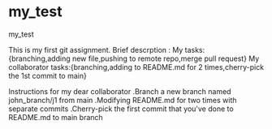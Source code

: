 # my_test
my_test

This is my first git assignment.
Brief descrption : My tasks:{branching,adding new file,pushing to remote repo,merge pull request}
                   My collaborator tasks:{branching,adding to README.md for 2 times,cherry-pick the 1st commit to main}

Instructions for my dear collaborator
.Branch a new branch named john_branch/j1 from main
.Modifying README.md for two times with separate commits
.Cherry-pick the first commit that you've done to README.md to main branch 
